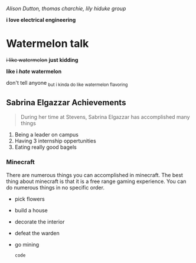 _Alison Dutton, thomas charchie, lily hiduke group_

**i love electrical engineering**

# Watermelon talk
~~i like watermelon~~
**just kidding**

**like i _hate_ watermelon**

don't tell anyone <sub>but i kinda do like watermelon flavoring</sub>

## Sabrina Elgazzar Achievements
> During her time at Stevens, Sabrina Elgazzar has accomplished many things
1. Being a leader on campus
2. Having 3 internship oppertunities
3. Eating really good bagels

### Minecraft
There are numerous things you can accomplished in minecraft. The best thing about minecraft is that it is a free range gaming experience. You can do numerous things in no specific order.
- pick flowers
- build a house
- decorate the interior
- defeat the warden
- go mining

	`code`

